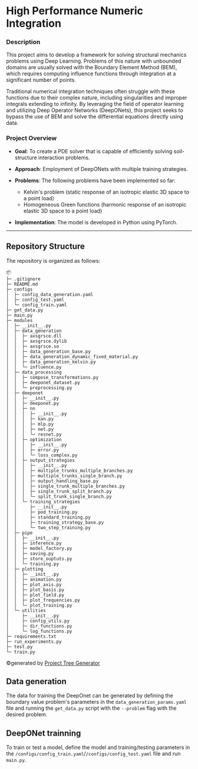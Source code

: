 # High Performance Numeric Integration

### Description

This project aims to develop a framework for solving structural mechanics problems using Deep Learning. Problems of this nature with unbounded domains are usually solved with the Boundary Element Method (BEM), which requires computing influence functions through integration at a significant number of points.

Traditional numerical integration techniques often struggle with these functions due to their complex nature, including singularities and improper integrals extending to infinity. By leveraging the field of operator learning and utilizing Deep Operator Networks (DeepONets), this project seeks to bypass the use of BEM and solve the differential equations directly using data.

### Project Overview

- **Goal**: To create a PDE solver that is capable of efficiently solving soil-structure interaction problems.

- **Approach**: Employment of DeepONets with multiple training strategies.

- **Problems**: The following problems have been implemented so far:
  - Kelvin's problem (static response of an isotropic elastic 3D space to a point load)
  - Homogeneous Green functions (harmonic response of an isotropic elastic 3D space to a point load)
  
- **Implementation**: The model is developed in Python using PyTorch.

---

## Repository Structure

The repository is organized as follows:
```
📦 
├─ .gitignore
├─ README.md
├─ configs
│  ├─ config_data_generation.yaml
│  ├─ config_test.yaml
│  └─ config_train.yaml
├─ get_data.py
├─ main.py
├─ modules
│  ├─ __init__.py
│  ├─ data_generation
│  │  ├─ axsgrsce.dll
│  │  ├─ axsgrsce.dylib
│  │  ├─ axsgrsce.so
│  │  ├─ data_generation_base.py
│  │  ├─ data_generation_dynamic_fixed_material.py
│  │  ├─ data_generation_kelvin.py
│  │  └─ influence.py
│  ├─ data_processing
│  │  ├─ compose_transformations.py
│  │  ├─ deeponet_dataset.py
│  │  └─ preprocessing.py
│  ├─ deeponet
│  │  ├─ __init__.py
│  │  ├─ deeponet.py
│  │  ├─ nn
│  │  │  ├─ __init__.py
│  │  │  ├─ kan.py
│  │  │  ├─ mlp.py
│  │  │  ├─ net.py
│  │  │  └─ resnet.py
│  │  ├─ optimization
│  │  │  ├─ __init__.py
│  │  │  ├─ error.py
│  │  │  └─ loss_complex.py
│  │  ├─ output_strategies
│  │  │  ├─ __init__.py
│  │  │  ├─ multiple_trunks_multiple_branches.py
│  │  │  ├─ multiple_trunks_single_branch.py
│  │  │  ├─ output_handling_base.py
│  │  │  ├─ single_trunk_multiple_branches.py
│  │  │  ├─ single_trunk_split_branch.py
│  │  │  └─ split_trunk_single_branch.py
│  │  └─ training_strategies
│  │     ├─ __init__.py
│  │     ├─ pod_training.py
│  │     ├─ standard_training.py
│  │     ├─ training_strategy_base.py
│  │     └─ two_step_training.py
│  ├─ pipe
│  │  ├─ __init__.py
│  │  ├─ inference.py
│  │  ├─ model_factory.py
│  │  ├─ saving.py
│  │  ├─ store_ouptuts.py
│  │  └─ training.py
│  ├─ plotting
│  │  ├─ __init__.py
│  │  ├─ animation.py
│  │  ├─ plot_axis.py
│  │  ├─ plot_basis.py
│  │  ├─ plot_field.py
│  │  ├─ plot_frequencies.py
│  │  └─ plot_training.py
│  └─ utilities
│     ├─ __init__.py
│     ├─ config_utils.py
│     ├─ dir_functions.py
│     └─ log_functions.py
├─ requirements.txt
├─ run_experiments.py
├─ test.py
└─ train.py
```
©generated by [Project Tree Generator](https://woochanleee.github.io/project-tree-generator)

## Data generation

The data for training the DeepOnet can be generated by defining the boundary value problem's parameters in the ```data_generation_params.yaml``` file and running the ```get_data.py``` script with the ```--problem``` flag with the desired problem.

## DeepONet trainning

To train or test a model, define the model and training/testing parameters in the ```/configs/config_train.yaml```/```/configs/config_test.yaml``` file and run ```main.py```.
